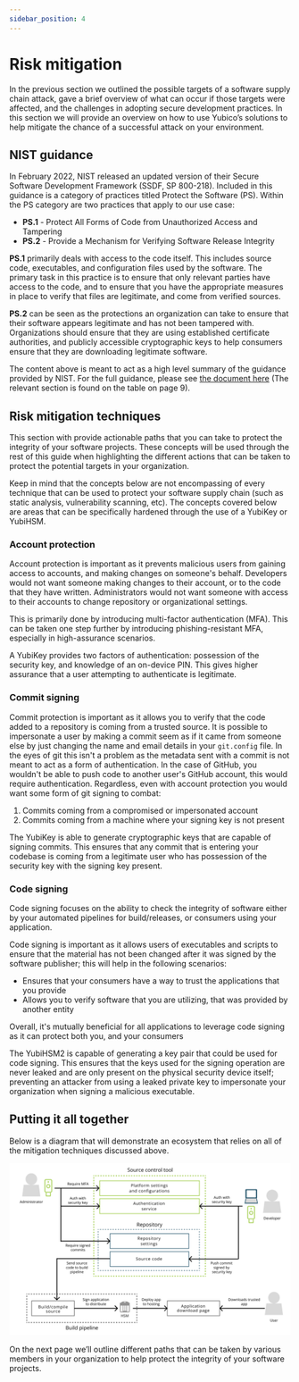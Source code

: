 ```yaml
---
sidebar_position: 4
---
```


# Risk mitigation

In the previous section we outlined the possible targets of a software supply chain attack, gave a brief overview of what can occur if those targets were affected, and the challenges in adopting secure development practices. In this section we will provide an overview on how to use Yubico’s solutions to help mitigate the chance of a successful attack on your environment.

## NIST guidance

In February 2022, NIST released an updated version of their Secure Software Development Framework (SSDF, SP 800-218). Included in this guidance is a category of practices titled Protect the Software (PS). Within the PS category are two practices that apply to our use case:

- **PS.1** - Protect All Forms of Code from Unauthorized Access and Tampering
- **PS.2** - Provide a Mechanism for Verifying Software Release Integrity

**PS.1** primarily deals with access to the code itself. This includes source code, executables, and configuration files used by the software. The primary task in this practice is to ensure that only relevant parties have access to the code, and to ensure that you have the appropriate measures in place to verify that files are legitimate, and come from verified sources.

**PS.2** can be seen as the protections an organization can take to ensure that their software appears legitimate and has not been tampered with. Organizations should ensure that they are using established certificate authorities, and publicly accessible cryptographic keys to help consumers ensure that they are downloading legitimate software.

The content above is meant to act as a high level summary of the guidance provided by NIST. For the full guidance, please see [the document here](https://nvlpubs.nist.gov/nistpubs/SpecialPublications/NIST.SP.800-218.pdf) (The relevant section is found on the table on page 9).

## Risk mitigation techniques

This section with provide actionable paths that you can take to protect the integrity of your software projects. These concepts will be used through the rest of this guide when highlighting the different actions that can be taken to protect the potential targets in your organization.

Keep in mind that the concepts below are not encompassing of every technique that can be used to protect your software supply chain (such as static analysis, vulnerability scanning, etc). The concepts covered below are areas that can be specifically hardened through the use of a YubiKey or YubiHSM.

### Account protection

Account protection is important as it prevents malicious users from gaining access to accounts, and making changes on someone's behalf. Developers would not want someone making changes to their account, or to the code that they have written. Administrators would not want someone with access to their accounts to change repository or organizational settings.

This is primarily done by introducing multi-factor authentication (MFA). This can be taken one step further by introducing phishing-resistant MFA, especially in high-assurance scenarios.

A YubiKey provides two factors of authentication: possession of the security key, and knowledge of an on-device PIN. This gives higher assurance that a user attempting to authenticate is legitimate.

### Commit signing

Commit protection is important as it allows you to verify that the code added to a repository is coming from a trusted source. It is possible to impersonate a user by making a commit seem as if it came from someone else by just changing the name and email details in your `git.config` file. In the eyes of git this isn't a problem as the metadata sent with a commit is not meant to act as a form of authentication. In the case of GitHub, you wouldn't be able to push code to another user's GitHub account, this would require authentication. Regardless, even with account protection you would want some form of git signing to combat:

1. Commits coming from a compromised or impersonated account
2. Commits coming from a machine where your signing key is not present

The YubiKey is able to generate cryptographic keys that are capable of signing commits. This ensures that any commit that is entering your codebase is coming from a legitimate user who has possession of the security key with the signing key present.

### Code signing

Code signing focuses on the ability to check the integrity of software either by your automated pipelines for build/releases, or consumers using your application.

Code signing is important as it allows users of executables and scripts to ensure that the material has not been changed after it was signed by the software publisher; this will help in the following scenarios:

- Ensures that your consumers have a way to trust the applications that you provide
- Allows you to verify software that you are utilizing, that was provided by another entity

Overall, it's mutually beneficial for all applications to leverage code signing as it can protect both you, and your consumers

The YubiHSM2 is capable of generating a key pair that could be used for code signing. This ensures that the keys used for the signing operation are never leaked and are only present on the physical security device itself; preventing an attacker from using a leaked private key to impersonate your organization when signing a malicious executable.

## Putting it all together

Below is a diagram that will demonstrate an ecosystem that relies on all of the mitigation techniques discussed above.

![Flow demonstrating mitigation techniques](/img/full_flow.png)

On the next page we’ll outline different paths that can be taken by various members in your organization to help protect the integrity of your software projects.
